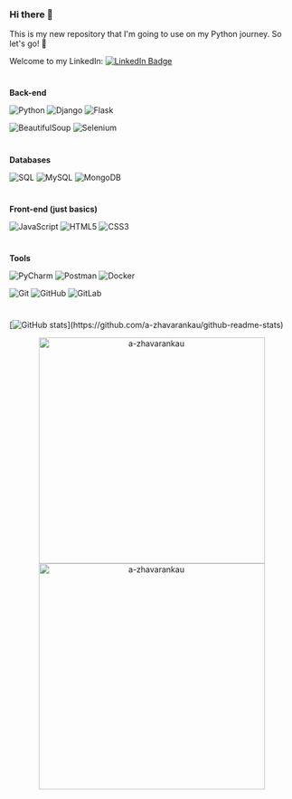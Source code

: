 ### Hi there 👋

This is my new repository that I'm going to use on my Python journey.
So let's go! :rocket:

Welcome to my LinkedIn: <a href="https://www.linkedin.com/in/aliaksandr-zhavarankau/">
  <img src="https://img.shields.io/badge/LinkedIn-blue?style=for-the-badge&logo=linkedin&logoColor=white" alt="LinkedIn Badge"/>   
</a>

#
**Back-end**

![Python](https://img.shields.io/badge/python-3670A0?style=for-the-badge&logo=python&logoColor=ffdd54) 
![Django](https://img.shields.io/badge/django-%23092E20.svg?style=for-the-badge&logo=django&logoColor=white)
![Flask](https://img.shields.io/badge/flask-%23000.svg?style=for-the-badge&logo=flask&logoColor=white) 

![BeautifulSoup](https://img.shields.io/badge/Beautiful%20Soup-grey?style=for-the-badge&logo=beautifulsoup&logoColor=black)
![Selenium](https://img.shields.io/badge/-selenium-%43B02A?style=for-the-badge&logo=selenium&logoColor=white)
#
**Databases**

![SQL](https://img.shields.io/badge/sql-orange?style=for-the-badge&logo=sql&logoColor=white)
![MySQL](https://img.shields.io/badge/mysql-blue?style=for-the-badge&logo=mysql&logoColor=orange)
![MongoDB](https://img.shields.io/badge/MongoDB-%23323330.svg?style=for-the-badge&logo=MongoDB&logoColor=green)
#
**Front-end (just basics)**

![JavaScript](https://img.shields.io/badge/javascript-%23323330.svg?style=for-the-badge&logo=javascript&logoColor=%23F7DF1E)
![HTML5](https://img.shields.io/badge/html5-%23E34F26.svg?style=for-the-badge&logo=html5&logoColor=white)
![CSS3](https://img.shields.io/badge/css3-%231572B6.svg?style=for-the-badge&logo=css3&logoColor=white)
#
**Tools**

![PyCharm](https://img.shields.io/badge/pycharm-green?style=for-the-badge&logo=pycharm&logoColor=white")
![Postman](https://img.shields.io/badge/Postman-FF6C37?style=for-the-badge&logo=postman&logoColor=white)
![Docker](https://img.shields.io/badge/docker-%230db7ed.svg?style=for-the-badge&logo=docker&logoColor=white)

![Git](https://img.shields.io/badge/git-%23F05033.svg?style=for-the-badge&logo=git&logoColor=white)
![GitHub](https://img.shields.io/badge/github-%23121011.svg?style=for-the-badge&logo=github&logoColor=white)
![GitLab](https://img.shields.io/badge/gitlab-%23181717.svg?style=for-the-badge&logo=gitlab&logoColor=white)

#
[![GitHub stats](https://github-readme-stats.vercel.app/api?username=a-zhavarankau&theme=dracula&show_icons=true")](https://github.com/a-zhavarankau/github-readme-stats)

<p align="center"><img src="https://github-readme-stats.vercel.app/api?username=a-zhavarankau&theme=dracula&show_icons=true" alt="a-zhavarankau" width="400" />

<img src="http://github-readme-streak-stats.herokuapp.com?user=arpanaditya&theme=dracula&hide_border=false" alt ="a-zhavarankau" width="400" />
</p>
